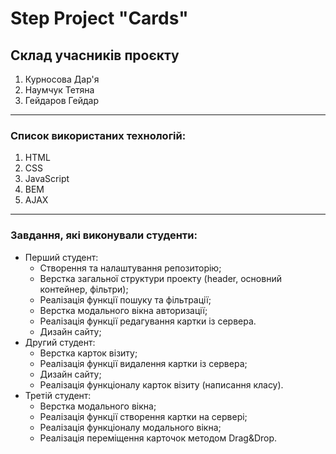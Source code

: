 # Step Project "Cards" 

## Склад учасників проєкту
1. Курносова Дар'я
2. Наумчук Тетяна
3. Гейдаров Гейдар 
***
### Список використаних технологій:
1. HTML
2. СSS
3. JavaScript
4. BEM
5. AJAX
*** 
### Завдання, які виконували студенти:  
* Перший студент:
    * Створення та налаштування репозиторію;
    * Верстка загальної структури проекту (header, основний контейнер, фільтри);
    * Реалізація функції пошуку та фільтрації;
    * Верстка модального вікна авторизації;
    * Реалізація функції редагування картки із сервера.
    * Дизайн сайту;
* Другий студент:
    * Верстка карток візиту;
    * Реалізація функції видалення картки із сервера;
    * Дизайн сайту;
    * Реалізація функціоналу карток візиту (написання класу).
*  Третій студент:
    * Верстка модального вікна;
    * Реалізація функції створення картки на сервері;
    * Реалізація функціоналу модального вікна;
    * Реалізація переміщення карточок методом Drag&Drop.
 
    

